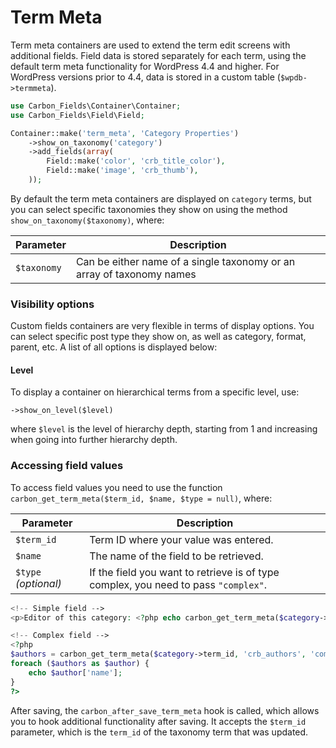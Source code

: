 # Term Meta

Term meta containers are used to extend the term edit screens with additional fields. Field data is stored separately for each term, using the default term meta functionality for WordPress 4.4 and higher. For WordPress versions prior to 4.4, data is stored in a custom table (`$wpdb->termmeta`).

```php
use Carbon_Fields\Container\Container;
use Carbon_Fields\Field\Field;

Container::make('term_meta', 'Category Properties')
	->show_on_taxonomy('category')
	->add_fields(array(
		Field::make('color', 'crb_title_color'),
		Field::make('image', 'crb_thumb'),
	));
```

By default the term meta containers are displayed on `category` terms, but you can select specific taxonomies they show on using the method `show_on_taxonomy($taxonomy)`, where:

| Parameter | Description                                                           |
| --------- | --------------------------------------------------------------------- |
| `$taxonomy` | Can be either name of a single taxonomy or an array of taxonomy names |

### Visibility options

Custom fields containers are very flexible in terms of display options. You can select specific post type they show on, as well as category, format, parent, etc. A list of all options is displayed below:

#### Level

To display a container on hierarchical terms from a specific level, use:

`->show_on_level($level)`

where `$level` is the level of hierarchy depth, starting from 1 and increasing when going into further hierarchy depth.

### Accessing field values

To access field values you need to use the function `carbon_get_term_meta($term_id, $name, $type = null)`, where:

| Parameter            | Description                                                                         |
| -------------------- | ----------------------------------------------------------------------------------- |
| `$term_id`           | Term ID where your value was entered.                                               |
| `$name`              | The name of the field to be retrieved.                                              |
| `$type` *(optional)* | If the field you want to retrieve is of type complex, you need to pass `"complex"`. |

```php
<!-- Simple field -->
<p>Editor of this category: <?php echo carbon_get_term_meta($category->term_id, 'crb_editor'); ?></p>

<!-- Complex field -->
<?php 
$authors = carbon_get_term_meta($category->term_id, 'crb_authors', 'complex');
foreach ($authors as $author) {
	echo $author['name'];
}
?>
```

After saving, the `carbon_after_save_term_meta` hook is called, which allows you to hook additional functionality after saving. It accepts the `$term_id` parameter, which is the `term_id` of the taxonomy term that was updated.